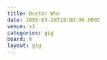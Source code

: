 ```yaml
---
title: Doctor Who
date: 2005-03-26T19:00:00.000Z
venue: v1
categories: gig
board: 8
layout: gig
---
```

